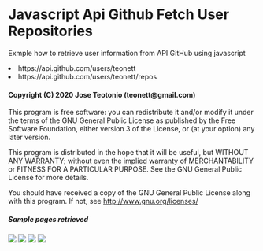 # Javascript Api Github Fetch User Repositories

<p> Exmple how to retrieve user information from API GitHub using javascript</p>
  <li>https://api.github.com/users/teonett</li>
  <li>https://api.github.com/users/teonett/repos</li>

<h4>Copyright (C) 2020 Jose Teotonio (teonett@gmail.com)</h4>
<p>
This program is free software: you can redistribute it and/or modify it under the terms of the GNU General Public License as published by
the Free Software Foundation, either version 3 of the License, or (at your option) any later version.

This program is distributed in the hope that it will be useful, but WITHOUT ANY WARRANTY; without even the implied warranty of
MERCHANTABILITY or FITNESS FOR A PARTICULAR PURPOSE.  See the GNU General Public License for more details.

You should have received a copy of the GNU General Public License along with this program.  If not, see <http://www.gnu.org/licenses/>
</p>

<h5> Sample pages retrieved</h5>
<img src="https://github.com/teonett/Javascript-Api-Github-Fetch-User-Repositories/blob/master/001-teonett.png">

<img src="https://github.com/teonett/Javascript-Api-Github-Fetch-User-Repositories/blob/master/002-github.png">

<img src="https://github.com/teonett/Javascript-Api-Github-Fetch-User-Repositories/blob/master/004-api-git-user-repository.png">

<img src="https://github.com/teonett/Javascript-Api-Github-Fetch-User-Repositories/blob/master/002-api-git-user-repository.png">
